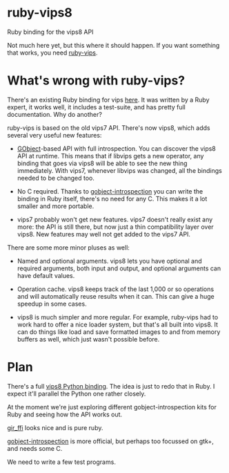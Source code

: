 ruby-vips8
==========

Ruby binding for the vips8 API

Not much here yet, but this where it should happen. If you want something that
works, you need [ruby-vips](https://github.com/jcupitt/ruby-vips).

# What's wrong with ruby-vips?

There's an existing Ruby binding for vips
[here](https://github.com/jcupitt/ruby-vips). It was written by a Ruby
expert, it works well, it includes a test-suite, and has pretty full
documentation. Why do another?

ruby-vips is based on the old vips7 API. There's now vips8, which adds several
very useful new features:

* [GObject](https://developer.gnome.org/gobject/stable/)-based API with full
  introspection. You can discover the vips8 API at runtime. This means that if
  libvips gets a new operator, any binding that goes via vips8 will be able to
  see the new thing immediately. With vips7, whenever libvips was changed, all
  the bindings needed to be changed too.

* No C required. Thanks to
  [gobject-introspection](https://wiki.gnome.org/Projects/GObjectIntrospection)
  you can write the binding in Ruby itself, there's no need for any C. This
  makes it a lot smaller and more portable. 

* vips7 probably won't get new features. vips7 doesn't really exist any more:
  the API is still there, but now just a thin compatibility layer over vips8.
  New features may well not get added to the vips7 API.

There are some more minor pluses as well:

* Named and optional arguments. vips8 lets you have optional and required
  arguments, both input and output, and optional arguments can have default
  values. 

* Operation cache. vips8 keeps track of the last 1,000 or so operations and
  will automatically reuse results when it can. This can give a huge speedup
  in some cases.

* vips8 is much simpler and more regular. For example, 
  ruby-vips had to work hard to offer a nice loader system, but that's all
  built into vips8. It can do things like load and save formatted images to 
  and from memory buffers as well, which just wasn't possible before. 

# Plan

There's a full [vips8 Python
binding](https://github.com/jcupitt/libvips/tree/master/python). The idea is
just to redo that in Ruby. I expect it'll parallel the Python one rather
closely. 

At the moment we're just exploring different gobject-introspection kits for
Ruby and seeing how the API works out. 

[gir_ffi](https://github.com/mvz/gir_ffi) looks nice and is pure ruby. 

[gobject-introspection](https://rubygems.org/gems/gobject-introspection) is
more official, but perhaps too focussed on gtk+, and needs some C. 

We need to write a few test programs. 

